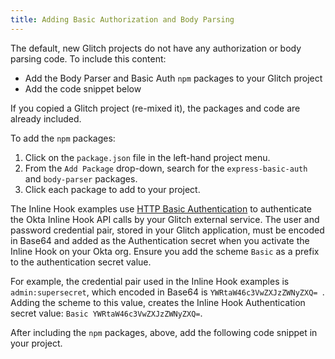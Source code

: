 ```yaml
---
title: Adding Basic Authorization and Body Parsing
---
```


The default, new Glitch projects do not have any authorization or body parsing code. To include this content:

* Add the Body Parser and Basic Auth `npm` packages to your Glitch project
* Add the code snippet below

If you copied a Glitch project (re-mixed it), the packages and code are already included.

To add the `npm` packages:

1. Click on the `package.json` file in the left-hand project menu.
2. From the `Add Package` drop-down, search for the `express-basic-auth` and `body-parser` packages.
3. Click each package to add to your project.

The Inline Hook examples use [HTTP Basic Authentication](/books/api-security/authn/api-authentication-options/#http-basic-authentication) to authenticate the Okta Inline Hook API calls by your Glitch external service. The user and password credential pair, stored in your Glitch application, must be encoded in Base64 and added as the Authentication secret when you activate the Inline Hook on your Okta org. Ensure you add the scheme `Basic` as a prefix to the authentication secret value.

For example, the credential pair used in the Inline Hook examples is `admin:supersecret`, which encoded in Base64 is `YWRtaW46c3VwZXJzZWNyZXQ= `. Adding the scheme to this value, creates the Inline Hook Authentication secret value: `Basic YWRtaW46c3VwZXJzZWNyZXQ=`.

After including the `npm` packages, above, add the following code snippet in your project.

<StackSelector snippet="auth"/>

<NextSectionLink/>
